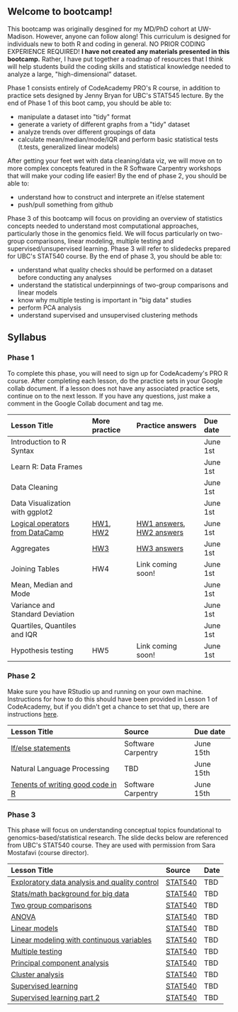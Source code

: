Welcome to bootcamp!
--------------------

This bootcamp was originally desgined for my MD/PhD cohort at
UW-Madison. However, anyone can follow along! This curriculum is
designed for individuals new to both R and coding in general. NO PRIOR
CODING EXPERIENCE REQUIRED! **I have not created any materials presented
in this bootcamp.** Rather, I have put together a roadmap of resources
that I think will help students build the coding skills and statistical
knowledge needed to analyze a large, "high-dimensional" dataset.

Phase 1 consists entirely of CodeAcademy PRO's R course, in addition to
practice sets designed by Jenny Bryan for UBC's STAT545 lecture. By the
end of Phase 1 of this boot camp, you should be able to:

-   manipulate a dataset into "tidy" format
-   generate a variety of different graphs from a "tidy" dataset
-   analyze trends over different groupings of data
-   calculate mean/median/mode/IQR and perform basic statistical tests
    (t.tests, generalized linear models)

After getting your feet wet with data cleaning/data viz, we will move on
to more complex concepts featured in the R Software Carpentry workshops
that will make your coding life easier! By the end of phase 2, you
should be able to:

-   understand how to construct and interprete an if/else statement
-   push/pull something from github

Phase 3 of this bootcamp will focus on providing an overview of
statistics concepts needed to understand most computational approaches,
particularly those in the genomics field. We will focus particularly on
two-group comparisons, linear modeling, multiple testing and
supervised/unsupervised learning. Phase 3 will refer to slidedecks
prepared for UBC's STAT540 course. By the end of phase 3, you should be
able to:

-   understand what quality checks should be performed on a dataset
    before conducting any analyses
-   understand the statistical underpinnings of two-group comparisons
    and linear models
-   know why multiple testing is important in "big data" studies
-   perform PCA analysis
-   understand supervised and unsupervised clustering methods

Syllabus
--------

### Phase 1

To complete this phase, you will need to sign up for CodeAcademy's PRO R
course. After completing each lesson, do the practice sets in your
Google collab document. If a lesson does not have any associated
practice sets, continue on to the next lesson. If you have any
questions, just make a comment in the Google Collab document and tag me.

<table>
<thead>
<tr class="header">
<th align="left">Lesson Title</th>
<th align="left">More practice</th>
<th align="left">Practice answers</th>
<th align="left">Due date</th>
</tr>
</thead>
<tbody>
<tr class="odd">
<td align="left">Introduction to R Syntax</td>
<td align="left"></td>
<td align="left"></td>
<td align="left">June 1st</td>
</tr>
<tr class="even">
<td align="left">Learn R: Data Frames</td>
<td align="left"></td>
<td align="left"></td>
<td align="left">June 1st</td>
</tr>
<tr class="odd">
<td align="left">Data Cleaning</td>
<td align="left"></td>
<td align="left"></td>
<td align="left">June 1st</td>
</tr>
<tr class="even">
<td align="left">Data Visualization with ggplot2</td>
<td align="left"></td>
<td align="left"></td>
<td align="left">June 1st</td>
</tr>
<tr class="odd">
<td align="left"><a href="https://campus.datacamp.com/courses/effective-data-storytelling-using-the-tidyverse/filtering-grouping-summarizing?ex=2">Logical operators from DataCamp</a></td>
<td align="left"><a href="https://emmagraham.github.io/HW/HW%201.md">HW1</a>, <a href="https://emmagraham.github.io/HW/HW%202.md">HW2</a></td>
<td align="left"><a href="https://github.com/emmagraham/RBootcamp_answers/blob/master/HW1_answers.md">HW1 answers</a>, <a href="https://github.com/emmagraham/RBootcamp_answers/blob/master/HW2_answers.md">HW2 answers</a></td>
<td align="left">June 1st</td>
</tr>
<tr class="even">
<td align="left">Aggregates</td>
<td align="left"><a href="https://emmagraham.github.io/HW/HW%203.md">HW3</a></td>
<td align="left"><a href="https://github.com/emmagraham/RBootcamp_answers/blob/master/HW3_answers.md">HW3 answers</a></td>
<td align="left">June 1st</td>
</tr>
<tr class="odd">
<td align="left">Joining Tables</td>
<td align="left">HW4</td>
<td align="left">Link coming soon!</td>
<td align="left">June 1st</td>
</tr>
<tr class="even">
<td align="left">Mean, Median and Mode</td>
<td align="left"></td>
<td align="left"></td>
<td align="left">June 1st</td>
</tr>
<tr class="odd">
<td align="left">Variance and Standard Deviation</td>
<td align="left"></td>
<td align="left"></td>
<td align="left">June 1st</td>
</tr>
<tr class="even">
<td align="left">Quartiles, Quantiles and IQR</td>
<td align="left"></td>
<td align="left"></td>
<td align="left">June 1st</td>
</tr>
<tr class="odd">
<td align="left">Hypothesis testing</td>
<td align="left">HW5</td>
<td align="left">Link coming soon!</td>
<td align="left">June 1st</td>
</tr>
</tbody>
</table>

### Phase 2

Make sure you have RStudio up and running on your own machine.
Instructions for how to do this should have been provided in Lesson 1 of
CodeAcademy, but if you didn't get a chance to set that up, there are
instructions
[here](https://happygitwithr.com/rstudio-git-github.html#rstudio-git-github).

<table>
<thead>
<tr class="header">
<th align="left">Lesson Title</th>
<th align="left">Source</th>
<th align="left">Due date</th>
</tr>
</thead>
<tbody>
<tr class="odd">
<td align="left"><a href="https://swcarpentry.github.io/r-novice-gapminder/07-control-flow/index.html">If/else statements</a></td>
<td align="left">Software Carpentry</td>
<td align="left">June 15th</td>
</tr>
<tr class="even">
<td align="left">Natural Language Processing</td>
<td align="left">TBD</td>
<td align="left">June 15th</td>
</tr>
<tr class="odd">
<td align="left"><a href="https://swcarpentry.github.io/r-novice-gapminder/16-wrap-up/index.html">Tenents of writing good code in R</a></td>
<td align="left">Software Carpentry</td>
<td align="left">June 15th</td>
</tr>
</tbody>
</table>

### Phase 3

This phase will focus on understanding conceptual topics foundational to
genomics-based/statistical research. The slide decks below are
referenced from UBC's STAT540 course. They are used with permission from
Sara Mostafavi (course director).

<table>
<thead>
<tr class="header">
<th align="left">Lesson Title</th>
<th align="left">Source</th>
<th align="left">Date</th>
</tr>
</thead>
<tbody>
<tr class="odd">
<td align="left"><a href="https://stat540-ubc.github.io/lectures/lectures_2020/lect03_explore.pdf">Exploratory data analysis and quality control</a></td>
<td align="left"><a href="https://stat540-ubc.github.io/">STAT540</a></td>
<td align="left">TBD</td>
</tr>
<tr class="even">
<td align="left"><a href="https://stat540-ubc.github.io/lectures/lectures_2020/lect04_StatReview.pdf">Stats/math background for big data</a></td>
<td align="left"><a href="https://stat540-ubc.github.io/">STAT540</a></td>
<td align="left">TBD</td>
</tr>
<tr class="odd">
<td align="left"><a href="https://stat540-ubc.github.io/lectures/lectures_2020/lect05_TwoGroupComp.pdf">Two group comparisons</a></td>
<td align="left"><a href="https://stat540-ubc.github.io/">STAT540</a></td>
<td align="left">TBD</td>
</tr>
<tr class="even">
<td align="left"><a href="https://stat540-ubc.github.io/lectures/lectures_2020/lect06_ANOVA.pdf">ANOVA</a></td>
<td align="left"><a href="https://stat540-ubc.github.io/">STAT540</a></td>
<td align="left">TBD</td>
</tr>
<tr class="odd">
<td align="left"><a href="https://stat540-ubc.github.io/lectures/lectures_2020/lect07_LinearModels.pdf">Linear models</a></td>
<td align="left"><a href="https://stat540-ubc.github.io/">STAT540</a></td>
<td align="left">TBD</td>
</tr>
<tr class="even">
<td align="left"><a href="https://stat540-ubc.github.io/lectures/lectures_2020/lect08_Continuous.pdf">Linear modeling with continuous variables</a></td>
<td align="left"><a href="https://stat540-ubc.github.io/">STAT540</a></td>
<td align="left">TBD</td>
</tr>
<tr class="odd">
<td align="left"><a href="https://stat540-ubc.github.io/lectures/lectures_2020/lect09_MultipleTesting.pdf">Multiple testing</a></td>
<td align="left"><a href="https://stat540-ubc.github.io/">STAT540</a></td>
<td align="left">TBD</td>
</tr>
<tr class="even">
<td align="left"><a href="https://stat540-ubc.github.io/lectures/lectures_2020/lect13_PCA.pdf">Principal component analysis</a></td>
<td align="left"><a href="https://stat540-ubc.github.io/">STAT540</a></td>
<td align="left">TBD</td>
</tr>
<tr class="odd">
<td align="left"><a href="https://stat540-ubc.github.io/lectures/lectures_2020/lect16_ClusterAnalysis.pdf">Cluster analysis</a></td>
<td align="left"><a href="https://stat540-ubc.github.io/">STAT540</a></td>
<td align="left">TBD</td>
</tr>
<tr class="even">
<td align="left"><a href="https://stat540-ubc.github.io/lectures/lectures_2020/lect20_classification.pdf">Supervised learning</a></td>
<td align="left"><a href="https://stat540-ubc.github.io/">STAT540</a></td>
<td align="left">TBD</td>
</tr>
<tr class="odd">
<td align="left"><a href="https://stat540-ubc.github.io/lectures/lectures_2020/lect21_SL2.pdf">Supervised learning part 2</a></td>
<td align="left"><a href="https://stat540-ubc.github.io/">STAT540</a></td>
<td align="left">TBD</td>
</tr>
</tbody>
</table>
